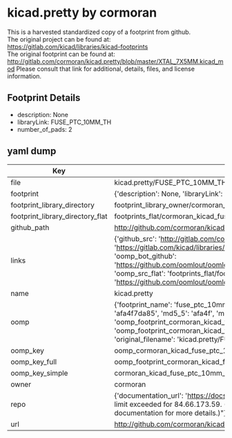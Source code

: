 # kicad.pretty by cormoran  
This is a harvested standardized copy of a footprint from github.  
The original project can be found at:  
https://gitlab.com/kicad/libraries/kicad-footprints  
The original footprint can be found at:
http://gitlab.com/cormoran/kicad.pretty/blob/master/XTAL_7X5MM.kicad_mod
Please consult that link for additional, details, files, and license information.  
## Footprint Details
* description: None  
* libraryLink: FUSE_PTC_10MM_TH  
* number_of_pads: 2  
## yaml dump  
| Key | Value |  
| --- | --- |  
| file | kicad.pretty/FUSE_PTC_10MM_TH.kicad_mod |  
| footprint | {'description': None, 'libraryLink': 'FUSE_PTC_10MM_TH', 'number_of_pads': 2} |  
| footprint_library_directory | footprint_library_owner/cormoran_kicad.pretty |  
| footprint_library_directory_flat | footprints_flat/cormoran_kicad_fuse_ptc_10mm_th/working |  
| github_path | http://github.com/cormoran/kicad.pretty/blob/master/FUSE_PTC_10MM_TH.kicad_mod |  
| links | {'github_src': 'http://gitlab.com/cormoran/kicad.pretty/blob/master/XTAL_7X5MM.kicad_mod', 'github_src_repo': 'https://gitlab.com/kicad/libraries/kicad-footprints', 'oomp_bot': 'footprints/cormoran_kicad_fuse_ptc_10mm_th/working', 'oomp_bot_github': 'https://github.com/oomlout/oomlout_oomp_footprint_bot/tree/main/footprints/cormoran_kicad_fuse_ptc_10mm_th/working', 'oomp_src_flat': 'footprints_flat/footprints_flat/cormoran_kicad_fuse_ptc_10mm_th/working', 'oomp_src_flat_github': 'https://github.com/oomlout/oomlout_oomp_footprint_src/tree/main/footprints_flat/cormoran_kicad_fuse_ptc_10mm_th/working'} |  
| name | kicad.pretty |  
| oomp | {'footprint_name': 'fuse_ptc_10mm_th', 'library_name': 'kicad', 'md5': 'afa4f7da85e7fe0b83be3d11c75ce1df', 'md5_10': 'afa4f7da85', 'md5_5': 'afa4f', 'md5_6': 'afa4f7', 'oomp_key': 'oomp_cormoran_kicad_fuse_ptc_10mm_th', 'oomp_key_extra': 'oomp_footprint_cormoran_kicad_fuse_ptc_10mm_th', 'oomp_key_full': 'oomp_footprint_cormoran_kicad_fuse_ptc_10mm_th_afa4f7', 'oomp_key_simple': 'cormoran_kicad_fuse_ptc_10mm_th', 'original_filename': 'kicad.pretty/FUSE_PTC_10MM_TH.kicad_mod', 'owner_name': 'cormoran'} |  
| oomp_key | oomp_cormoran_kicad_fuse_ptc_10mm_th |  
| oomp_key_full | oomp_footprint_cormoran_kicad_fuse_ptc_10mm_th |  
| oomp_key_simple | cormoran_kicad_fuse_ptc_10mm_th |  
| owner | cormoran |  
| repo | {'documentation_url': 'https://docs.github.com/rest/overview/resources-in-the-rest-api#rate-limiting', 'message': "API rate limit exceeded for 84.66.173.59. (But here's the good news: Authenticated requests get a higher rate limit. Check out the documentation for more details.)"} |  
| url | http://github.com/cormoran/kicad.pretty |  

